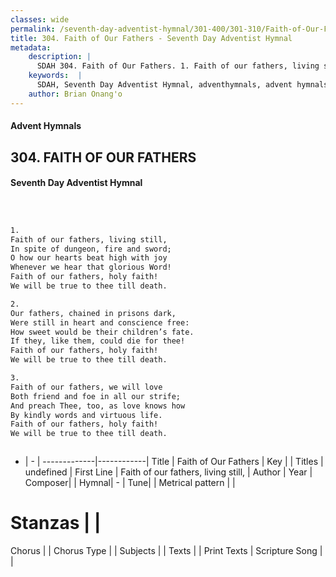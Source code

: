 ```yaml
---
classes: wide
permalink: /seventh-day-adventist-hymnal/301-400/301-310/Faith-of-Our-Fathers/
title: 304. Faith of Our Fathers - Seventh Day Adventist Hymnal
metadata:
    description: |
      SDAH 304. Faith of Our Fathers. 1. Faith of our fathers, living still, In spite of dungeon, fire and sword; O how our hearts beat high with joy Whenever we hear that glorious Word! Faith of our fathers, holy faith! We will be true to thee till death.
    keywords:  |
      SDAH, Seventh Day Adventist Hymnal, adventhymnals, advent hymnals, Faith of Our Fathers, Faith of our fathers, living still, 
    author: Brian Onang'o
---
```


#### Advent Hymnals
## 304. FAITH OF OUR FATHERS
#### Seventh Day Adventist Hymnal

```txt



1.
Faith of our fathers, living still,
In spite of dungeon, fire and sword;
O how our hearts beat high with joy
Whenever we hear that glorious Word!
Faith of our fathers, holy faith!
We will be true to thee till death.

2.
Our fathers, chained in prisons dark,
Were still in heart and conscience free:
How sweet would be their children’s fate.
If they, like them, could die for thee!
Faith of our fathers, holy faith!
We will be true to thee till death.

3.
Faith of our fathers, we will love
Both friend and foe in all our strife;
And preach Thee, too, as love knows how
By kindly words and virtuous life.
Faith of our fathers, holy faith!
We will be true to thee till death.



```

- |   -  |
-------------|------------|
Title | Faith of Our Fathers |
Key |  |
Titles | undefined |
First Line | Faith of our fathers, living still, |
Author | 
Year | 
Composer|  |
Hymnal|  - |
Tune|  |
Metrical pattern | |
# Stanzas |  |
Chorus |  |
Chorus Type |  |
Subjects |  |
Texts |  |
Print Texts | 
Scripture Song |  |
  
